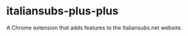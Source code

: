 italiansubs-plus-plus
=====================

A Chrome extension that adds features to the Italiansubs.net website.
